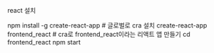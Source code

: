 
react 설치

npm install -g create-react-app # 글로벌로 cra 설치
create-react-app frontend_react # cra로 frontend_react이라는 리액트 앱 만들기
cd frontend_react
npm start